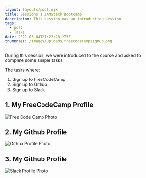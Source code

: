 ```yaml
---
layout: layouts/post.njk
title: Sessions 1 JAMStack Bootcamp
description: This session was an introduction session.
tags:
  - post
  - Tasks
date: 2021-03-04T21:22:28.273Z
thumbnail: /images/uploads/freecodecampsignup.png
---
```

During this session, we were introduced to the course and asked to complete some simple tasks.

The tasks where:

1. Sign up to FreeCodeCamp
2. Sign up to Github
3. Sign up to Slack

## 1. My FreeCodeCamp Profile

![Free Code Camp Photo](/images/uploads/freecodecampsignup.png)

## 2. My Github Profile

![Github Profile Photo](/images/uploads/gitsignup.png)

## 3. My Github Profile

![Slack Profile Photo](/images/uploads/slacksignup.png)